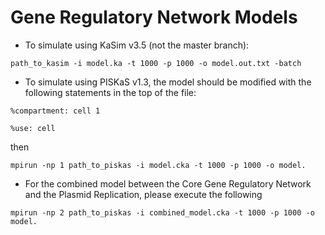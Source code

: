 # Gene Regulatory Network Models

* To simulate using KaSim v3.5 (not the master branch):

`path_to_kasim -i model.ka -t 1000 -p 1000 -o model.out.txt -batch`

* To simulate using PISKaS v1.3, the model should be modified with the following statements in the top of the file:

`%compartment: cell 1`

`%use: cell`

then

`mpirun -np 1 path_to_piskas -i model.cka -t 1000 -p 1000 -o model.`

* For the combined model between the Core Gene Regulatory Network and the Plasmid Replication, please execute the following

`mpirun -np 2 path_to_piskas -i combined_model.cka -t 1000 -p 1000 -o model.`
